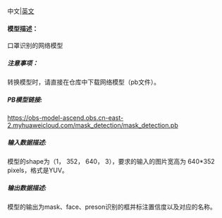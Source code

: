 中文|[英文](README_en.md)
#### 模型描述：

口罩识别的网络模型

##### 注意事项：
转换模型时，请直接在仓库中下载网络模型（pb文件）。

##### PB模型链接:
https://obs-model-ascend.obs.cn-east-2.myhuaweicloud.com/mask_detection/mask_detection.pb

##### 输入数据描述:

模型的shape为（1， 352， 640， 3），要求的输入的图片宽高为 640\*352 pixels，格式是YUV。

##### 输出数据描述:

模型的输出为mask、face、preson识别的框并标注置信度以及对应的名称。